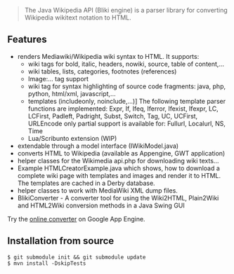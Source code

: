 
> The Java Wikipedia API (Bliki engine)
> is a parser library for converting
> Wikipedia wikitext notation to HTML.

## Features

  * renders Mediawiki/Wikipedia wiki syntax to HTML. It supports:
     * wiki tags for bold, italic, headers, nowiki, source, table of content,...
     * wiki tables, lists, categories, footnotes (references)
     * Image:... tag support
     * wiki <source> tag for syntax highlighting of source code fragments:
        java, php, python, html/xml, javascript,...
     * templates (includeonly, noinclude,...)]
        The following template parser functions are implemented:
        Expr, If, Ifeq, Iferror, Ifexist, Ifexpr, LC, LCFirst, Padleft,
        Padright, Subst, Switch, Tag, UC, UCFirst, URLEncode
        only partial support is available for: Fullurl, Localurl, NS, Time
     * Lua/Scribunto extension (WIP)
  * extendable through a model interface (IWikiModel.java)
  * converts HTML to Wikipedia (available as Appengine, GWT application)
  * helper classes for the Wikimedia api.php for downloading wiki texts...
  * Example HTMLCreatorExample.java which shows, how to download a complete
    wiki page with templates and images and render it to HTML.
    The templates are cached in a Derby database.
  * helper classes to work with MediaWiki XML dump files.
  * BlikiConverter - A converter tool for using the Wiki2HTML, Plain2Wiki and
    HTML2Wiki conversion methods in a Java Swing GUI

Try the [online converter][] on Google App Engine.

## Installation from source

    $ git submodule init && git submodule update
    $ mvn install -DskipTests


[online converter]: http://w-i-k-i.appspot.com/
[drone.io]: https://drone.io/bitbucket.org/axelclk/info.bliki.wiki
[project page]: https://code.google.com/p/gwtwiki/
